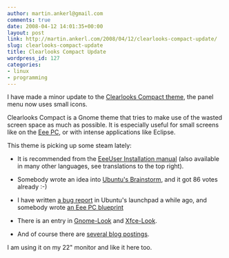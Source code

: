 ```yaml
---
author: martin.ankerl@gmail.com
comments: true
date: 2008-04-12 14:01:35+00:00
layout: post
link: http://martin.ankerl.com/2008/04/12/clearlooks-compact-update/
slug: clearlooks-compact-update
title: Clearlooks Compact Update
wordpress_id: 127
categories:
- linux
- programming
---
```


I have made a minor update to the [Clearlooks Compact theme](http://martin.ankerl.com/2007/11/04/clearlooks-compact-gnome-theme/), the panel menu now uses small icons.

Clearlooks Compact is a Gnome theme that tries to make use of the wasted screen space as much as possible. It is especially useful for small screens like on the [Eee PC](http://eeepc.asus.com/global/), or with intense applications like Eclipse.

This theme is picking up some steam lately:




  * It is recommended from the [EeeUser Installation manual](http://wiki.eeeuser.com/ubuntu:eeexubuntu:customization) (also available in many other languages, see translations to the top right).



  * Somebody wrote an idea into [Ubuntu's Brainstorm](http://brainstorm.ubuntu.com/idea/6772/), and it got 86 votes already :-)



  * I have written [a bug report](https://bugs.launchpad.net/ubuntu/+source/ubuntu-artwork/+bug/160938 ) in Ubuntu's launchpad a while ago, and somebody wrote [an Eee PC blueprint](https://blueprints.launchpad.net/ubuntu-eee/+spec/compact-theme)



  * There is an entry in [Gnome-Look](http://www.gnome-look.org/content/show.php/Clearlooks+Compact?content=69357) and [Xfce-Look](http://www.xfce-look.org/content/show.php/Clearlooks%20Compact?content=69357).


  * And of course there are [several blog postings](http://blogsearch.google.com/blogsearch?hl=en&q=clearlooks+compact&btnG=Search+Blogs).


I am using it on my 22" monitor and like it here too.
